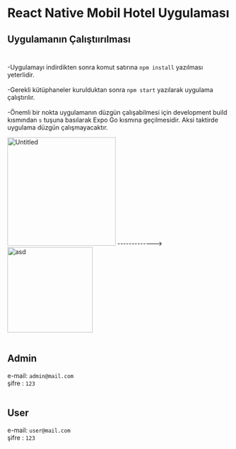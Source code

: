 # React Native Mobil Hotel Uygulaması<br />
## Uygulamanın Çalıştıırılması<br /><br />
-Uygulamayı indirdikten sonra komut satırına 
` npm install ` yazılması yeterlidir.<br /><br />
-Gerekli kütüphaneler kurulduktan sonra `npm start` yazılarak uygulama çalıştırılır.<br /><br />
-Önemli bir nokta uygulamanın düzgün çalışabilmesi için development build kısmından `s` tuşuna basılarak Expo Go kısmına geçilmesidir. Aksi taktirde uygulama düzgün çalışmayacaktır.<br />

<img width="245" alt="Untitled" src="https://github.com/AhmetGH/Mobil-Otel-Uygulamasi/assets/82283421/9c6ee3f5-dc3f-4b08-a474-43f6d6367f98">       ------------->      <img width="193" alt="asd" src="https://github.com/AhmetGH/Mobil-Otel-Uygulamasi/assets/82283421/13bbe2e8-bc94-42b9-8100-ad3f1d45f4c0">
<br /><br />

## Admin 
e-mail:  `admin@mail.com`<br />
şifre :   `123`
<br /><br />

## User
e-mail:  `user@mail.com`<br />
şifre :   `123`
<br /><br />
